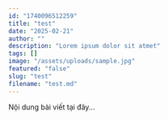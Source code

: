 ```yaml
---
id: "1740096512259"
title: "test"
date: "2025-02-21"
author: ""
description: "Lorem ipsum dolor sit atmet"
tags: []
image: "/assets/uploads/sample.jpg"
featured: "false"
slug: "test"
filename: "test.md"
---
```

Nội dung bài viết tại đây...